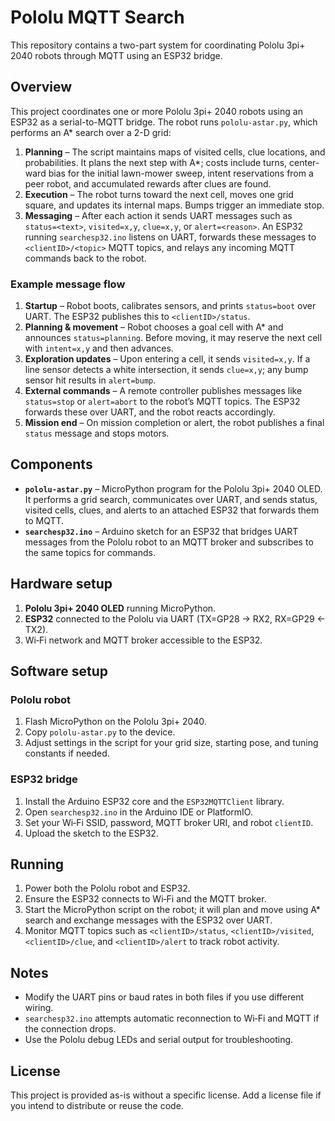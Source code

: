# Pololu MQTT Search

This repository contains a two-part system for coordinating Pololu 3pi+ 2040 robots through MQTT using an ESP32 bridge.

## Overview

This project coordinates one or more Pololu 3pi+ 2040 robots using an ESP32 as a serial-to-MQTT bridge. The robot runs `pololu-astar.py`, which performs an A* search over a 2-D grid:

1. **Planning** – The script maintains maps of visited cells, clue locations, and probabilities. It plans the next step with A*; costs include turns, center-ward bias for the initial lawn-mower sweep, intent reservations from a peer robot, and accumulated rewards after clues are found.
2. **Execution** – The robot turns toward the next cell, moves one grid square, and updates its internal maps. Bumps trigger an immediate stop.
3. **Messaging** – After each action it sends UART messages such as `status=<text>`, `visited=x,y`, `clue=x,y`, or `alert=<reason>`. An ESP32 running `searchesp32.ino` listens on UART, forwards these messages to `<clientID>/<topic>` MQTT topics, and relays any incoming MQTT commands back to the robot.

### Example message flow

1. **Startup** – Robot boots, calibrates sensors, and prints `status=boot` over UART. The ESP32 publishes this to `<clientID>/status`.
2. **Planning & movement** – Robot chooses a goal cell with A* and announces `status=planning`. Before moving, it may reserve the next cell with `intent=x,y` and then advances.
3. **Exploration updates** – Upon entering a cell, it sends `visited=x,y`. If a line sensor detects a white intersection, it sends `clue=x,y`; any bump sensor hit results in `alert=bump`.
4. **External commands** – A remote controller publishes messages like `status=stop` or `alert=abort` to the robot’s MQTT topics. The ESP32 forwards these over UART, and the robot reacts accordingly.
5. **Mission end** – On mission completion or alert, the robot publishes a final `status` message and stops motors.

## Components

- **`pololu-astar.py`** – MicroPython program for the Pololu 3pi+ 2040 OLED. It performs a grid search, communicates over UART, and sends status, visited cells, clues, and alerts to an attached ESP32 that forwards them to MQTT.
- **`searchesp32.ino`** – Arduino sketch for an ESP32 that bridges UART messages from the Pololu robot to an MQTT broker and subscribes to the same topics for commands.

## Hardware setup

1. **Pololu 3pi+ 2040 OLED** running MicroPython.
2. **ESP32** connected to the Pololu via UART (TX=GP28 → RX2, RX=GP29 ← TX2).
3. Wi‑Fi network and MQTT broker accessible to the ESP32.

## Software setup

### Pololu robot

1. Flash MicroPython on the Pololu 3pi+ 2040.
2. Copy `pololu-astar.py` to the device.
3. Adjust settings in the script for your grid size, starting pose, and tuning constants if needed.

### ESP32 bridge

1. Install the Arduino ESP32 core and the `ESP32MQTTClient` library.
2. Open `searchesp32.ino` in the Arduino IDE or PlatformIO.
3. Set your Wi‑Fi SSID, password, MQTT broker URI, and robot `clientID`.
4. Upload the sketch to the ESP32.

## Running

1. Power both the Pololu robot and ESP32.
2. Ensure the ESP32 connects to Wi‑Fi and the MQTT broker.
3. Start the MicroPython script on the robot; it will plan and move using A* search and exchange messages with the ESP32 over UART.
4. Monitor MQTT topics such as `<clientID>/status`, `<clientID>/visited`, `<clientID>/clue`, and `<clientID>/alert` to track robot activity.

## Notes

- Modify the UART pins or baud rates in both files if you use different wiring.
- `searchesp32.ino` attempts automatic reconnection to Wi‑Fi and MQTT if the connection drops.
- Use the Pololu debug LEDs and serial output for troubleshooting.

## License

This project is provided as-is without a specific license. Add a license file if you intend to distribute or reuse the code.

